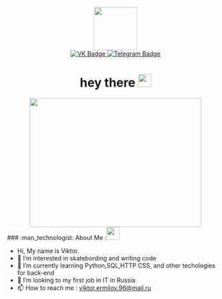 <div id='header' align='center'>
  <img src='https://media4.giphy.com/media/FlPJcTplkfefDCKq2b/200w.webp?cid=ecf05e47nwfi0zuwxlzginjxh6187a6e6ow8n0hzdrdoiix6&ep=v1_gifs_search&rid=200w.webp&ct=g' width='100'/>
</div>
<div id="badges" align='center'>
  <a href="your-vk-URL">
    <img src="https://img.shields.io/badge/VK-blue?style=for-the-badge&logo=VK&logoColor=white" alt="VK Badge"/>
  </a>
  <a href="your-telegram-URL">
    <img src="https://img.shields.io/badge/Telegram-blue?style=for-the-badge&logo=telegram&logoColor=white" alt="Telegram Badge"/>
  </a>
  <h1>
    hey there
    <img src="https://media.giphy.com/media/hvRJCLFzcasrR4ia7z/giphy.gif" width="30px"/>
  </h1>
    <img src="https://github.com/Vikkingsk8/ghpvc/?username=your-github-username&style=flat-square&color=blue" alt=""/>
</div>
<div align="center">
  <img src="https://media1.giphy.com/media/7NoNw4pMNTvgc/giphy.gif?cid=ecf05e47lbye2v1al3jy5402t4m15oqer8u5p9d7qrefoh9i&ep=v1_gifs_search&rid=giphy.gif&ct=g" width="400" height="300"/>
</div>
### :man_technologist: About Me :<img src="https://media.giphy.com/media/WUlplcMpOCEmTGBtBW/giphy.gif" width="30"></br>

- Hi, My name is Viktor.</br>
- 👀 I’m interested in skatebording and writing code</br>
- 🌱 I’m currently learning Python,SQL,HTTP CSS, and other techologies for back-end</br>
- 💞️ I’m looking to my first job in IT in Russia</br>
- 📫 How to reach me : viktor.ermilov.96@mail.ru</br>


